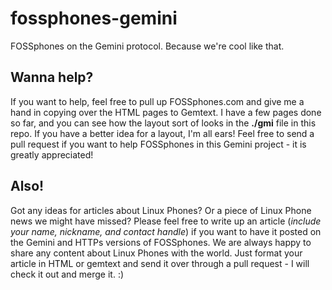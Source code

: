 # fossphones-gemini
FOSSphones on the Gemini protocol. Because we're cool like that. 

## Wanna help? 
If you want to help, feel free to pull up FOSSphones.com and give me a hand in copying over the HTML pages to Gemtext. I have a few pages done so far, and you can see how the layout sort of looks in the **./gmi** file in this repo. If you have a better idea for a layout, I'm all ears! Feel free to send a pull request if you want to help FOSSphones in this Gemini project - it is greatly appreciated!

## Also!
Got any ideas for articles about Linux Phones? Or a piece of Linux Phone news we might have missed? Please feel free to write up an article (*include your name, nickname, and contact handle*) if you want to have it posted on the Gemini and HTTPs versions of FOSSphones. We are always happy to share any content about Linux Phones with the world. Just format your article in HTML or gemtext and send it over through a pull request - I will check it out and merge it. :) 
